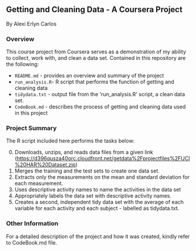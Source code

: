 ## **Getting and Cleaning Data - A Coursera Project**

By Alexi Erlyn Carlos


### Overview
This course project from Coursera serves as a demonstration of my ability to collect, work with, and clean a data set.
Contained in this repository are the following:

- `README.md` - provides an overview and summary of the project
- `run_analysis.R`- R script that performs the function of getting and cleaning data
- `tidydata.txt` - output file from the 'run_analysis.R' script, a clean data set.
- `CodeBook.md` - describes the process of getting and cleaning data used in this project

### Project Summary

The R script included here performs the tasks below:

0. Downloads, unzips, and reads data files from a given link (https://d396qusza40orc.cloudfront.net/getdata%2Fprojectfiles%2FUCI%20HAR%20Dataset.zip)
1. Merges the training and the test sets to create one data set.
2. Extracts only the measurements on the mean and standard deviation for each measurement. 
3. Uses descriptive activity names to name the activities in the data set
4. Appropriately labels the data set with descriptive activity names. 
5. Creates a second, independent tidy data set with the average of each variable for each activity and each subject - labelled as tidydata.txt. 

### Other Information
For a detailed description of the project and how it was created, kindly refer to CodeBook.md file.
